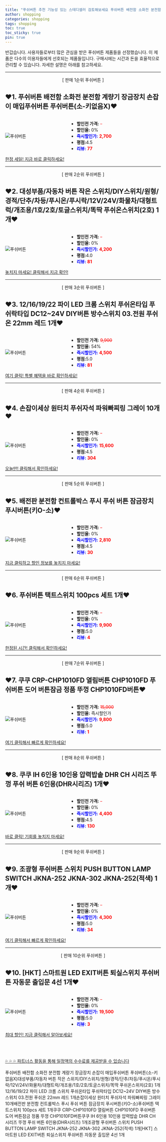 ```yaml
---
title: "푸쉬버튼 추천 기능성 있는 스테디셀러 검토해보세요 푸쉬버튼 배전함 소화전 분전함 계량기"
author: shopping
categories: shopping
tags: shopping
toc: true
toc_sticky: true
pin: true
---
```

반갑습니다. 사용자들로부터 많은 관심을 받은 푸쉬버튼 제품들을 선정했습니다. 이 제품은 다수의 이용자들에게 선호되는 제품들입니다. 구매시에는 시간과 돈을 효율적으로 관리할 수 있습니다. 자세한 설명은 아래를 참고하세요.

---
<p class="toplist" style="margin: 0 auto; display: block; width: fit-content;">[ 판매 1순위 푸쉬버튼 ]</p>

<h2><strong>❤️1. 푸쉬버튼 배전함 소화전 분전함 계량기 장금장치 손잡이 매입푸쉬버튼 푸쉬버튼(소-키없음X)❤️</strong></h2>

<div style="display: flex; align-items: center;">
    <div style="flex: 0.4;">
        <img src="https://thumbnail7.coupangcdn.com/thumbnails/remote/230x230ex/image/vendor_inventory/684b/86da87a74330f674426c0d8939c7c0b0b6766e76b8c8ea0cc2e285cdbb1f.jpg" alt="푸쉬버튼" style="max-width: 100%;">
    </div>
    <div style="flex: 0.6; margin-left: 10px;">
        <ul>
            <li><strong>할인전 가격:</strong> <del style="color: red;">-</del></li>
            <li><strong>할인율:</strong> 0%</li>
            <li><span style='color:blue'><strong>즉시할인가:</strong></span> <span style='color:red'><strong>2,700</strong></span></li>
            <li><strong>평점:</strong>4.5</li>
            <li><span style='color:blue'><strong>리뷰:</strong></span> <span style='color:red'><strong>77</strong></span></li>
        </ul>
    </div>
</div>
<div class="center">
    <a href="https://selin100587001.github.io?lptag=AF9450613&subid=githubio&pageKey=7217090559&traceid=V0-153&itemId=18279285165&vendorItemId=88752658405" class="myButton">
        한정 세일! 지금 바로 클릭하세요!
    </a>
</div>


---
<p class="toplist" style="margin: 0 auto; display: block; width: fit-content;">[ 판매 2순위 푸쉬버튼 ]</p>

<h2><strong>❤️2. 대성부품/자동차 버튼 작은 스위치/DIY스위치/원형/경적/단추/차등/푸시온/푸시락/12V/24V/화물차/대형트럭/개조용/1호/2호/토글스위치/똑딱 푸쉬온스위치(2호) 1개❤️</strong></h2>

<div style="display: flex; align-items: center;">
    <div style="flex: 0.4;">
        <img src="https://thumbnail6.coupangcdn.com/thumbnails/remote/230x230ex/image/vendor_inventory/b05b/1d2d8254450a4eac4e1ff9cee6e72c2c93a55679613030231b66f9b8bb13.jpg" alt="푸쉬버튼" style="max-width: 100%;">
    </div>
    <div style="flex: 0.6; margin-left: 10px;">
        <ul>
            <li><strong>할인전 가격:</strong> <del style="color: red;">-</del></li>
            <li><strong>할인율:</strong> 0%</li>
            <li><span style='color:blue'><strong>즉시할인가:</strong></span> <span style='color:red'><strong>4,200</strong></span></li>
            <li><strong>평점:</strong>4.0</li>
            <li><span style='color:blue'><strong>리뷰:</strong></span> <span style='color:red'><strong>81</strong></span></li>
        </ul>
    </div>
</div>
<div class="center">
    <a href="https://selin100587001.github.io?lptag=AF9450613&subid=githubio&pageKey=6058427105&traceid=V0-153&itemId=11130145385&vendorItemId=78408809521" class="myButton">
        놓치지 마세요! 클릭해서 지금 확인!
    </a>
</div>


---
<p class="toplist" style="margin: 0 auto; display: block; width: fit-content;">[ 판매 3순위 푸쉬버튼 ]</p>

<h2><strong>❤️3. 12/16/19/22 파이 LED 크롬 스위치 푸쉬온타입 푸쉬락타입 DC12~24V DIY버튼 방수스위치 03.전원 푸쉬온 22mm 레드 1개❤️</strong></h2>

<div style="display: flex; align-items: center;">
    <div style="flex: 0.4;">
        <img src="https://thumbnail7.coupangcdn.com/thumbnails/remote/230x230ex/image/vendor_inventory/1226/89152190b8b10df24c389492e976cc2fdd649b92ce8406aac494499e93db.jpg" alt="푸쉬버튼" style="max-width: 100%;">
    </div>
    <div style="flex: 0.6; margin-left: 10px;">
        <ul>
            <li><strong>할인전 가격:</strong> <del style="color: red;">9,900</del></li>
            <li><strong>할인율:</strong> 54%</li>
            <li><span style='color:blue'><strong>즉시할인가:</strong></span> <span style='color:red'><strong>4,500</strong></span></li>
            <li><strong>평점:</strong>5.0</li>
            <li><span style='color:blue'><strong>리뷰:</strong></span> <span style='color:red'><strong>81</strong></span></li>
        </ul>
    </div>
</div>
<div class="center">
    <a href="https://selin100587001.github.io?lptag=AF9450613&subid=githubio&pageKey=7744643187&traceid=V0-153&itemId=20845073942&vendorItemId=87912673188" class="myButton">
        여기 클릭! 특별 혜택을 바로 확인하세요!
    </a>
</div>


---
<p class="toplist" style="margin: 0 auto; display: block; width: fit-content;">[ 판매 4순위 푸쉬버튼 ]</p>

<h2><strong>❤️4. 손잡이세상 원터치 푸쉬자석 파워빠찌링 그레이 10개❤️</strong></h2>

<div style="display: flex; align-items: center;">
    <div style="flex: 0.4;">
        <img src="https://thumbnail9.coupangcdn.com/thumbnails/remote/230x230ex/image/rs_quotation_api/nbdvjecd/111bf7fe0de4454f9bbe53fa413e18f4.png" alt="푸쉬버튼" style="max-width: 100%;">
    </div>
    <div style="flex: 0.6; margin-left: 10px;">
        <ul>
            <li><strong>할인전 가격:</strong> <del style="color: red;">-</del></li>
            <li><strong>할인율:</strong> 0%</li>
            <li><span style='color:blue'><strong>즉시할인가:</strong></span> <span style='color:red'><strong>15,600</strong></span></li>
            <li><strong>평점:</strong>4.5</li>
            <li><span style='color:blue'><strong>리뷰:</strong></span> <span style='color:red'><strong>304</strong></span></li>
        </ul>
    </div>
</div>
<div class="center">
    <a href="https://selin100587001.github.io?lptag=AF9450613&subid=githubio&pageKey=5455613888&traceid=V0-153&itemId=8337606619&vendorItemId=75625423735" class="myButton">
        오늘만! 클릭해서 확인하세요!
    </a>
</div>


---
<p class="toplist" style="margin: 0 auto; display: block; width: fit-content;">[ 판매 5순위 푸쉬버튼 ]</p>

<h2><strong>❤️5. 배전판 분전함 컨트롤박스 푸시 푸쉬 버튼 잠금장치 푸시버튼(키O-소)❤️</strong></h2>

<div style="display: flex; align-items: center;">
    <div style="flex: 0.4;">
        <img src="https://thumbnail6.coupangcdn.com/thumbnails/remote/230x230ex/image/vendor_inventory/f972/a3bb7ef2d0e6cb1f30ca34a3d5d67c6c21a3921a7223600e95b5124fb436.jpg" alt="푸쉬버튼" style="max-width: 100%;">
    </div>
    <div style="flex: 0.6; margin-left: 10px;">
        <ul>
            <li><strong>할인전 가격:</strong> <del style="color: red;">-</del></li>
            <li><strong>할인율:</strong> 0%</li>
            <li><span style='color:blue'><strong>즉시할인가:</strong></span> <span style='color:red'><strong>2,810</strong></span></li>
            <li><strong>평점:</strong>4.5</li>
            <li><span style='color:blue'><strong>리뷰:</strong></span> <span style='color:red'><strong>30</strong></span></li>
        </ul>
    </div>
</div>
<div class="center">
    <a href="https://selin100587001.github.io?lptag=AF9450613&subid=githubio&pageKey=6294278221&traceid=V0-153&itemId=12981448199&vendorItemId=3503075264" class="myButton">
        지금 클릭하고 할인 정보를 놓치지 마세요!
    </a>
</div>


---
<p class="toplist" style="margin: 0 auto; display: block; width: fit-content;">[ 판매 6순위 푸쉬버튼 ]</p>

<h2><strong>❤️6. 푸쉬버튼 택트스위치 100pcs 세트 1개❤️</strong></h2>

<div style="display: flex; align-items: center;">
    <div style="flex: 0.4;">
        <img src="https://thumbnail7.coupangcdn.com/thumbnails/remote/230x230ex/image/vendor_inventory/2dc1/d3df8d8285ea442bc7d0d68310c1056d3ab517233da18e18f69ea7def23b.jpg" alt="푸쉬버튼" style="max-width: 100%;">
    </div>
    <div style="flex: 0.6; margin-left: 10px;">
        <ul>
            <li><strong>할인전 가격:</strong> <del style="color: red;">-</del></li>
            <li><strong>할인율:</strong> 0%</li>
            <li><span style='color:blue'><strong>즉시할인가:</strong></span> <span style='color:red'><strong>9,900</strong></span></li>
            <li><strong>평점:</strong>5.0</li>
            <li><span style='color:blue'><strong>리뷰:</strong></span> <span style='color:red'><strong>4</strong></span></li>
        </ul>
    </div>
</div>
<div class="center">
    <a href="https://selin100587001.github.io?lptag=AF9450613&subid=githubio&pageKey=7762104731&traceid=V0-153&itemId=20934061869&vendorItemId=88000757331" class="myButton">
        한정된 시간! 클릭해서 확인하세요!
    </a>
</div>


---
<p class="toplist" style="margin: 0 auto; display: block; width: fit-content;">[ 판매 7순위 푸쉬버튼 ]</p>

<h2><strong>❤️7. 쿠쿠 CRP-CHP1010FD 열림버튼 CHP1010FD 푸쉬버튼 도어 버튼잠금 정품 뚜껑 CHP1010FD버튼❤️</strong></h2>

<div style="display: flex; align-items: center;">
    <div style="flex: 0.4;">
        <img src="https://thumbnail8.coupangcdn.com/thumbnails/remote/230x230ex/image/vendor_inventory/9dab/db17cb2d3495e490e79fa02ddc223e747d945d8fe5608cab3a7ebfc3a372.jpg" alt="푸쉬버튼" style="max-width: 100%;">
    </div>
    <div style="flex: 0.6; margin-left: 10px;">
        <ul>
            <li><strong>할인전 가격:</strong> <del style="color: red;">15,000</del></li>
            <li><strong>할인율:</strong> 즉시할인가</li>
            <li><span style='color:blue'><strong>즉시할인가:</strong></span> <span style='color:red'><strong>9,800</strong></span></li>
            <li><strong>평점:</strong>5.0</li>
            <li><span style='color:blue'><strong>리뷰:</strong></span> <span style='color:red'><strong>1</strong></span></li>
        </ul>
    </div>
</div>
<div class="center">
    <a href="https://selin100587001.github.io?lptag=AF9450613&subid=githubio&pageKey=8214283429&traceid=V0-153&itemId=23587956242&vendorItemId=90613832397" class="myButton">
        여기 클릭해서 빠르게 확인하세요!
    </a>
</div>


---
<p class="toplist" style="margin: 0 auto; display: block; width: fit-content;">[ 판매 8순위 푸쉬버튼 ]</p>

<h2><strong>❤️8. 쿠쿠 IH 6인용 10인용 압력밥솥 DHR CH 시리즈 뚜껑 푸쉬 버튼 6인용(DHR시리즈) 1개❤️</strong></h2>

<div style="display: flex; align-items: center;">
    <div style="flex: 0.4;">
        <img src="https://thumbnail10.coupangcdn.com/thumbnails/remote/230x230ex/image/vendor_inventory/62d9/b759beff2d56371b722b72d91d98317303e8e35e3ea5b8b6e00150e63299.jpg" alt="푸쉬버튼" style="max-width: 100%;">
    </div>
    <div style="flex: 0.6; margin-left: 10px;">
        <ul>
            <li><strong>할인전 가격:</strong> <del style="color: red;">-</del></li>
            <li><strong>할인율:</strong> 0%</li>
            <li><span style='color:blue'><strong>즉시할인가:</strong></span> <span style='color:red'><strong>4,400</strong></span></li>
            <li><strong>평점:</strong>4.5</li>
            <li><span style='color:blue'><strong>리뷰:</strong></span> <span style='color:red'><strong>130</strong></span></li>
        </ul>
    </div>
</div>
<div class="center">
    <a href="https://selin100587001.github.io?lptag=AF9450613&subid=githubio&pageKey=6072485818&traceid=V0-153&itemId=11217484888&vendorItemId=78495245559" class="myButton">
        바로 클릭! 기회를 놓치지 마세요!
    </a>
</div>


---
<p class="toplist" style="margin: 0 auto; display: block; width: fit-content;">[ 판매 9순위 푸쉬버튼 ]</p>

<h2><strong>❤️9. 조광형 푸쉬버튼 스위치 PUSH BUTTON LAMP SWITCH JKNA-252 JKNA-302 JKNA-252(적색) 1개❤️</strong></h2>

<div style="display: flex; align-items: center;">
    <div style="flex: 0.4;">
        <img src="https://thumbnail10.coupangcdn.com/thumbnails/remote/230x230ex/image/vendor_inventory/0882/662378da126d992fd316a41b78acbf78b00e420bef7fc3d5c9abdc94b979.jpg" alt="푸쉬버튼" style="max-width: 100%;">
    </div>
    <div style="flex: 0.6; margin-left: 10px;">
        <ul>
            <li><strong>할인전 가격:</strong> <del style="color: red;">-</del></li>
            <li><strong>할인율:</strong> 0%</li>
            <li><span style='color:blue'><strong>즉시할인가:</strong></span> <span style='color:red'><strong>4,300</strong></span></li>
            <li><strong>평점:</strong>5.0</li>
            <li><span style='color:blue'><strong>리뷰:</strong></span> <span style='color:red'><strong>34</strong></span></li>
        </ul>
    </div>
</div>
<div class="center">
    <a href="https://selin100587001.github.io?lptag=AF9450613&subid=githubio&pageKey=2276824178&traceid=V0-153&itemId=3907132480&vendorItemId=71891693206" class="myButton">
        여기 클릭해서 빠르게 확인하세요!
    </a>
</div>


---
<p class="toplist" style="margin: 0 auto; display: block; width: fit-content;">[ 판매 10순위 푸쉬버튼 ]</p>

<h2><strong>❤️10. [HKT] 스마트원 LED EXIT버튼 퇴실스위치 푸쉬버튼 자동문 출입문 4선 1개❤️</strong></h2>

<div style="display: flex; align-items: center;">
    <div style="flex: 0.4;">
        <img src="https://thumbnail8.coupangcdn.com/thumbnails/remote/230x230ex/image/vendor_inventory/34b3/4f2ae36f04ca641107593cd01f74b721ea610e5d80db079a7802ab708a53.jpg" alt="푸쉬버튼" style="max-width: 100%;">
    </div>
    <div style="flex: 0.6; margin-left: 10px;">
        <ul>
            <li><strong>할인전 가격:</strong> <del style="color: red;">-</del></li>
            <li><strong>할인율:</strong> 0%</li>
            <li><span style='color:blue'><strong>즉시할인가:</strong></span> <span style='color:red'><strong>19,500</strong></span></li>
            <li><strong>평점:</strong>5.0</li>
            <li><span style='color:blue'><strong>리뷰:</strong></span> <span style='color:red'><strong>3</strong></span></li>
        </ul>
    </div>
</div>
<div class="center">
    <a href="https://selin100587001.github.io?lptag=AF9450613&subid=githubio&pageKey=7392319391&traceid=V0-153&itemId=19114898561&vendorItemId=90737904475" class="myButton">
        최대 할인! 지금 클릭해서 알아보세요!
    </a>
</div>

<br><br><br>[💦 💦 💦 파트너스 활동을 통해 일정액의 수수료를 제공받을 수 있습니다](https://link.coupang.com/a/bcpT2c)<br><br>푸쉬버튼 배전함 소화전 분전함 계량기 장금장치 손잡이 매입푸쉬버튼 푸쉬버튼(소-키없음X)대성부품/자동차 버튼 작은 스위치/DIY스위치/원형/경적/단추/차등/푸시온/푸시락/12V/24V/화물차/대형트럭/개조용/1호/2호/토글스위치/똑딱 푸쉬온스위치(2호) 1개12/16/19/22 파이 LED 크롬 스위치 푸쉬온타입 푸쉬락타입 DC12~24V DIY버튼 방수스위치 03.전원 푸쉬온 22mm 레드 1개손잡이세상 원터치 푸쉬자석 파워빠찌링 그레이 10개배전판 분전함 컨트롤박스 푸시 푸쉬 버튼 잠금장치 푸시버튼(키O-소)푸쉬버튼 택트스위치 100pcs 세트 1개쿠쿠 CRP-CHP1010FD 열림버튼 CHP1010FD 푸쉬버튼 도어 버튼잠금 정품 뚜껑 CHP1010FD버튼쿠쿠 IH 6인용 10인용 압력밥솥 DHR CH 시리즈 뚜껑 푸쉬 버튼 6인용(DHR시리즈) 1개조광형 푸쉬버튼 스위치 PUSH BUTTON LAMP SWITCH JKNA-252 JKNA-302 JKNA-252(적색) 1개[HKT] 스마트원 LED EXIT버튼 퇴실스위치 푸쉬버튼 자동문 출입문 4선 1개